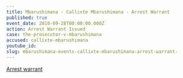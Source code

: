```yaml
---
title: Mbarushimana - Callixte Mbarushimana - Arrest Warrant
published: true
event_date: 2010-09-28T00:00:00.000Z
action: Arrest Warrant Issued
case: the-prosecutor-v-mbarushimana
accused: callixte-mbarushimana
youtube_id:
slug: mbarushimana-events-callixte-mbarushimana-arrest-warrant-
---
```



[Arrest warrant](http://www.icc-cpi.int/iccdocs/doc/doc954979.pdf)